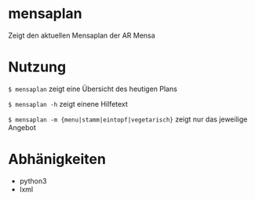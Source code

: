 # mensaplan
Zeigt den aktuellen Mensaplan der AR Mensa

# Nutzung
`$ mensaplan` zeigt eine Übersicht des heutigen Plans

`$ mensaplan -h` zeigt einene Hilfetext

`$ mensaplan -m {menu|stamm|eintopf|vegetarisch}` zeigt nur das jeweilige Angebot

# Abhänigkeiten
- python3
- lxml
